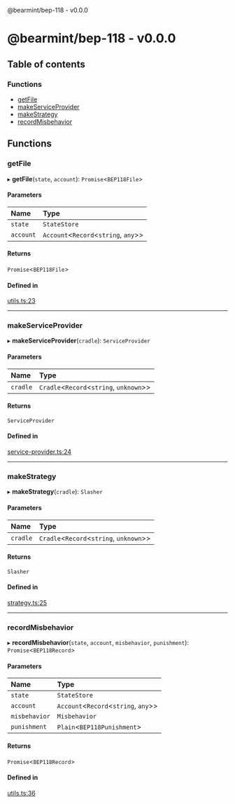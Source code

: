 @bearmint/bep-118 - v0.0.0

# @bearmint/bep-118 - v0.0.0

## Table of contents

### Functions

- [getFile](README.md#getfile)
- [makeServiceProvider](README.md#makeserviceprovider)
- [makeStrategy](README.md#makestrategy)
- [recordMisbehavior](README.md#recordmisbehavior)

## Functions

### getFile

▸ **getFile**(`state`, `account`): `Promise`<`BEP118File`\>

#### Parameters

| Name | Type |
| :------ | :------ |
| `state` | `StateStore` |
| `account` | `Account`<`Record`<`string`, `any`\>\> |

#### Returns

`Promise`<`BEP118File`\>

#### Defined in

[utils.ts:23](https://github.com/bearmint/bearmint/blob/main/packages/bep-118/source/utils.ts#L23)

___

### makeServiceProvider

▸ **makeServiceProvider**(`cradle`): `ServiceProvider`

#### Parameters

| Name | Type |
| :------ | :------ |
| `cradle` | `Cradle`<`Record`<`string`, `unknown`\>\> |

#### Returns

`ServiceProvider`

#### Defined in

[service-provider.ts:24](https://github.com/bearmint/bearmint/blob/main/packages/bep-118/source/service-provider.ts#L24)

___

### makeStrategy

▸ **makeStrategy**(`cradle`): `Slasher`

#### Parameters

| Name | Type |
| :------ | :------ |
| `cradle` | `Cradle`<`Record`<`string`, `unknown`\>\> |

#### Returns

`Slasher`

#### Defined in

[strategy.ts:25](https://github.com/bearmint/bearmint/blob/main/packages/bep-118/source/strategy.ts#L25)

___

### recordMisbehavior

▸ **recordMisbehavior**(`state`, `account`, `misbehavior`, `punishment`): `Promise`<`BEP118Record`\>

#### Parameters

| Name | Type |
| :------ | :------ |
| `state` | `StateStore` |
| `account` | `Account`<`Record`<`string`, `any`\>\> |
| `misbehavior` | `Misbehavior` |
| `punishment` | `Plain`<`BEP118Punishment`\> |

#### Returns

`Promise`<`BEP118Record`\>

#### Defined in

[utils.ts:36](https://github.com/bearmint/bearmint/blob/main/packages/bep-118/source/utils.ts#L36)
